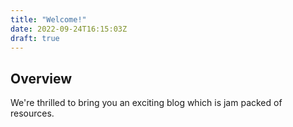 ```yaml
---
title: "Welcome!"
date: 2022-09-24T16:15:03Z
draft: true
---
```


## Overview

We're thrilled to bring you an exciting blog which is jam packed of resources.

